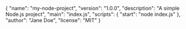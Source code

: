 {
  "name": "my-node-project",
  "version": "1.0.0",
  "description": "A simple Node.js project",
  "main": "index.js",
  "scripts": {
    "start": "node index.js"
  },
  "author": "Jane Doe",
  "license": "MIT"
}

